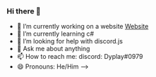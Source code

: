 ### Hi there 👋


- 🔭 I’m currently working on a website [Website](https://foxygaming-esport.at/)
- 🌱 I’m currently learning c#
- 🤔 I’m looking for help with discord.js
- 💬 Ask me about anything
- 📫 How to reach me: discord: Dyplay#0979
- 😄 Pronouns: He/Him
-->
